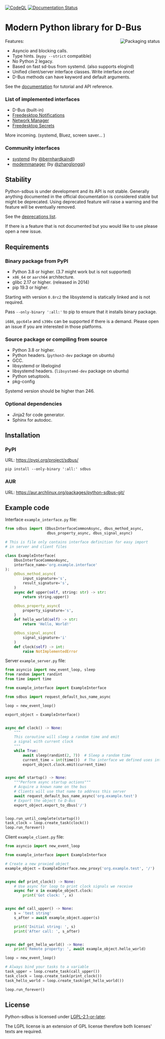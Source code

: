 [![CodeQL](https://github.com/python-sdbus/python-sdbus/actions/workflows/codeql.yml/badge.svg)](https://github.com/python-sdbus/python-sdbus/actions/workflows/codeql.yml)
[![Documentation Status](https://readthedocs.org/projects/python-sdbus/badge/?version=latest)](https://python-sdbus.readthedocs.io/en/latest/?badge=latest)

# Modern Python library for D-Bus

<a href="https://repology.org/project/python:sdbus/versions">
    <img src="https://repology.org/badge/vertical-allrepos/python:sdbus.svg" alt="Packaging status" align="right">
</a>

Features:

* Asyncio and blocking calls.
* Type hints. (`mypy --strict` compatible)
* No Python 2 legacy.
* Based on fast sd-bus from systemd. (also supports elogind)
* Unified client/server interface classes. Write interface once!
* D-Bus methods can have keyword and default arguments.

See the
[documentation](https://python-sdbus.readthedocs.io/en/latest/index.html)
for tutorial and API reference.

### List of implemented interfaces

* D-Bus (built-in)
* [Freedesktop Notifications](https://github.com/python-sdbus/python-sdbus-notifications)
* [Network Manager](https://github.com/python-sdbus/python-sdbus-networkmanager)
* [Freedesktop Secrets](https://github.com/python-sdbus/python-sdbus-secrets)

More incoming. (systemd, Bluez, screen saver... )

### Community interfaces

* [systemd](https://github.com/bernhardkaindl/python-sdbus-systemd) (by [@bernhardkaindl](https://github.com/bernhardkaindl))
* [modemmanager](https://github.com/zhanglongqi/python-sdbus-modemmanager) (by [@zhanglongqi](https://github.com/zhanglongqi))

## Stability

Python-sdbus is under development and its API is not stable. Generally
anything documented in the official documentation is considered
stable but might be deprecated. Using deprecated feature will
raise a warning and the feature will be eventually removed.

See the [deprecations list](DEPRECATIONS.md).

If there is a feature that is not documented but you would like to use
please open a new issue.

## Requirements

### Binary package from PyPI

* Python 3.8 or higher. (3.7 might work but is not supported)
* `x86_64` or `aarch64` architecture.
* glibc 2.17 or higher. (released in 2014)
* pip 19.3 or higher.

Starting with version `0.8rc2` the libsystemd is statically
linked and is not required.

Pass `--only-binary ':all:'` to pip to ensure that it
installs binary package.

`i686`, `ppc64le` and `s390x` can be supported if there is a
demand. Please open an issue if you are interested in those
platforms.

### Source package or compiling from source

* Python 3.8 or higher.
* Python headers. (`python3-dev` package on ubuntu)
* GCC.
* libsystemd or libelogind
* libsystemd headers. (`libsystemd-dev` package on ubuntu)
* Python setuptools.
* pkg-config

Systemd version should be higher than 246.

### Optional dependencies

* Jinja2 for code generator.
* Sphinx for autodoc.

## Installation

### PyPI

URL: https://pypi.org/project/sdbus/

`pip install --only-binary ':all:' sdbus`

### AUR

URL: https://aur.archlinux.org/packages/python-sdbus-git/

## Example code

Interface `example_interface.py` file:

```python
from sdbus import (DbusInterfaceCommonAsync, dbus_method_async,
                   dbus_property_async, dbus_signal_async)

# This is file only contains interface definition for easy import
# in server and client files

class ExampleInterface(
    DbusInterfaceCommonAsync,
    interface_name='org.example.interface'
):
    @dbus_method_async(
        input_signature='s',
        result_signature='s',
    )
    async def upper(self, string: str) -> str:
        return string.upper()

    @dbus_property_async(
        property_signature='s',
    )
    def hello_world(self) -> str:
        return 'Hello, World!'

    @dbus_signal_async(
        signal_signature='i'
    )
    def clock(self) -> int:
        raise NotImplementedError
```

Server `example_server.py` file:

```python
from asyncio import new_event_loop, sleep
from random import randint
from time import time

from example_interface import ExampleInterface

from sdbus import request_default_bus_name_async

loop = new_event_loop()

export_object = ExampleInterface()


async def clock() -> None:
    """
    This coroutine will sleep a random time and emit
    a signal with current clock
    """
    while True:
        await sleep(randint(2, 7))  # Sleep a random time
        current_time = int(time())  # The interface we defined uses integers
        export_object.clock.emit(current_time)


async def startup() -> None:
    """Perform async startup actions"""
    # Acquire a known name on the bus
    # Clients will use that name to address this server
    await request_default_bus_name_async('org.example.test')
    # Export the object to D-Bus
    export_object.export_to_dbus('/')


loop.run_until_complete(startup())
task_clock = loop.create_task(clock())
loop.run_forever()
```

Client `example_client.py` file:

```python
from asyncio import new_event_loop

from example_interface import ExampleInterface

# Create a new proxied object
example_object = ExampleInterface.new_proxy('org.example.test', '/')


async def print_clock() -> None:
    # Use async for loop to print clock signals we receive
    async for x in example_object.clock:
        print('Got clock: ', x)


async def call_upper() -> None:
    s = 'test string'
    s_after = await example_object.upper(s)

    print('Initial string: ', s)
    print('After call: ', s_after)


async def get_hello_world() -> None:
    print('Remote property: ', await example_object.hello_world)

loop = new_event_loop()

# Always bind your tasks to a variable
task_upper = loop.create_task(call_upper())
task_clock = loop.create_task(print_clock())
task_hello_world = loop.create_task(get_hello_world())

loop.run_forever()
```

## License

Python-sdbus is licensed under [LGPL-2.1-or-later](https://spdx.org/licenses/LGPL-2.1-or-later.html).

The LGPL license is an extension of GPL license therefore both licenses' texts are required.
